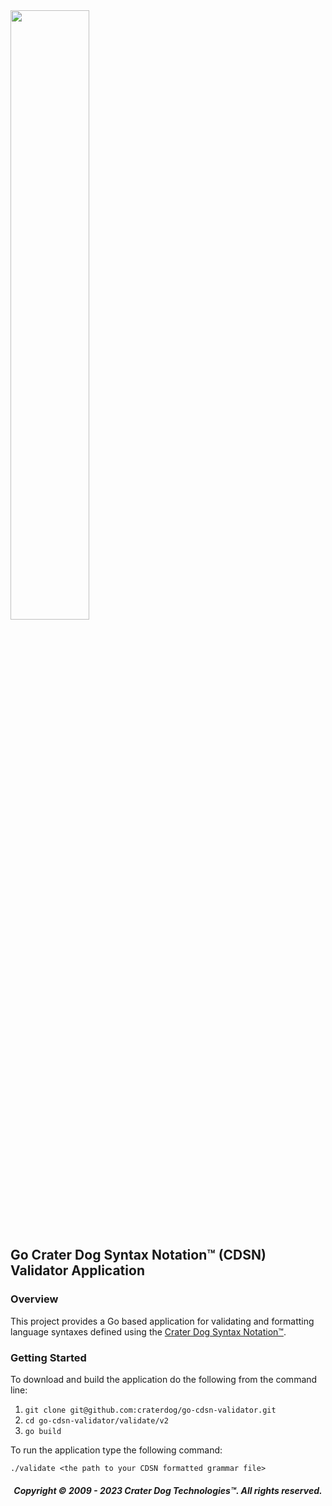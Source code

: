 <img src="https://craterdog.com/images/CraterDog.png" width="50%">

## Go Crater Dog Syntax Notation™ (CDSN) Validator Application

### Overview
This project provides a Go based application for validating and formatting
language syntaxes defined using the
[Crater Dog Syntax Notation™](https://github.com/craterdog/go-cdsn-validation).

### Getting Started
To download and build the application do the following from the command line:
1. `git clone git@github.com:craterdog/go-cdsn-validator.git`
1. `cd go-cdsn-validator/validate/v2`
1. `go build`

To run the application type the following command:

`./validate <the path to your CDSN formatted grammar file>`

<H5 align="center"> Copyright © 2009 - 2023  Crater Dog Technologies™. All rights reserved. </H5>
